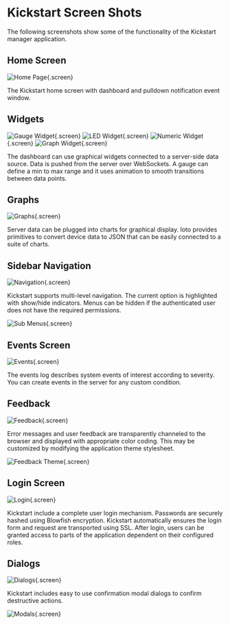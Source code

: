 # Kickstart Screen Shots

The following screenshots show some of the functionality of the Kickstart manager application.

## Home Screen

![Home Page](../images/kickstart/home.png){.screen}

The Kickstart home screen with dashboard and pulldown notification event window.

## Widgets

![Gauge Widget](../images/kickstart/gauge.png){.screen}
![LED Widget](../images/kickstart/LedWidget.png){.screen}
![Numeric Widget](../images/kickstart/NumericWidget.png){.screen}
![Graph Widget](../images/kickstart/GraphWidget.png){.screen}

The dashboard can use graphical widgets connected to a server-side data source. Data is pushed from the server over WebSockets. A gauge can define a min to max range and it uses animation to smooth transitions between data points.

## Graphs
![Graphs](../images/kickstart/graphs.png){.screen}

Server data can be plugged into charts for graphical display. Ioto provides primitives to convert device data to JSON that can be easily connected to a suite of charts.

## Sidebar Navigation

![Navigation](../images/kickstart/navigation.png){.screen}

Kickstart supports multi-level navigation. The current option is highlighted with show/hide indicators. Menus can be hidden if the authenticated user does not have the required permissions.

![Sub Menus](../images/kickstart/submenu.png){.screen}

## Events Screen

![Events](../images/kickstart/events.png){.screen}

The events log describes system events of interest according to severity. You can create events in the server for any custom condition.

## Feedback

![Feedback](../images/kickstart/feedback.png){.screen}

Error messages and user feedback are transparently channeled to the browser and displayed with appropriate color coding. This may be customized by modifying the application theme stylesheet.

![Feedback Theme](../images/kickstart/feedback-2.png){.screen}

## Login Screen

![Login](../images/kickstart/login.png){.screen}

Kickstart include a complete user login mechanism. Passwords are securely hashed using Blowfish encryption. Kickstart automatically ensures the login form and request are transported using SSL.
After login, users can be granted access to parts of the application dependent on their configured roles.

## Dialogs

![Dialogs](../images/kickstart/dialog.png){.screen}

Kickstart includes easy to use confirmation modal dialogs to confirm destructive actions.

![Modals](../images/kickstart/modal.png){.screen}

